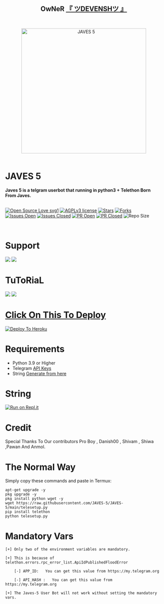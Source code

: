 <h2 align="center"><b>OwNeR <a href="https://telegram.dog/MONSTERX2">『 ツDEVENSHツ 』</a></b></h2>
<br>
<p align="center">
   <a href="https://github.com/JAVES-5/JAVES-5"><img src="https://telegra.ph/file/169b98cc836367751dcb1.jpg" alt="JAVES 5" width=400px></a>
   <br>
   <br>
</p>
<h1>JAVES 5</h1>
<b>Javes 5 is a telgram userbot that running in python3 + Telethon Born From Javes.</b>
<br>
<br>

[![Open Source Love svg1](https://badges.frapsoft.com/os/v1/open-source.png?v=103)]( https://github.com/JAVES-5/JAVES-5)
[![AGPLv3 license](https://img.shields.io/badge/License-AGPL%20v3-green.svg)]( https://github.com/JAVES-5/JAVES-5#copyright--license)
[![Stars](https://img.shields.io/github/stars/JAVES-5/JAVES-5?&style=flat-square)]( https://github.com/JAVES-5/JAVES-5/stargazers)
[![Forks](https://img.shields.io/github/forks/JAVES-5/JAVES-5?&style=flat-square)]( https://github.com/JAVES-5/JAVES-5/network/members)
[![Issues Open](https://img.shields.io/github/issues/JAVES-5/JAVES-5?&style=flat-square)]( https://github.com/JAVES-5/JAVES-5/issues)
[![Issues Closed](https://img.shields.io/github/issues-closed/JAVES-5/JAVES-5?&style=flat-square)]( https://github.com/JAVES-5/JAVES-5/issues?q=is:closed)
[![PR Open](https://img.shields.io/github/issues-pr/JAVES-5/JAVES-5?&style=flat-square)]( https://github.com/JAVES-5/JAVES-5/pulls)
[![PR Closed](https://img.shields.io/github/issues-pr-closed/JAVES-5/JAVES-5?&style=flat-square)]( https://github.com/jAVES-5/JAVES-5/pulls?q=is:closed)
![Repo Size](https://img.shields.io/github/repo-size/JAVES-5/JAVES-5?style=flat-square)

<br>




# Support

<a href="https://t.me/JAVES_5_SUPPORT"><img src="https://img.shields.io/badge/Join-Support%20Channel-red.svg?style=for-the-badge&logo=Telegram"></a>
<a href="https://t.me/JAVES_5_SUPPOTER"><img src="https://img.shields.io/badge/Join-Support%20Group-blue.svg?style=for-the-badge&logo=Telegram"></a>



# TuToRiaL

<a href="http://youtube.com/watch?v=aWnWbFGXp5U"><img src="https://img.shields.io/badge/How%20To%20Deploy-blue.svg?logo=Youtube"></a>
<a href="http://youtube.com/watch?v=aWnWbFGXp5U"><img src="https://img.shields.io/youtube/views/aWnWbFGXp5U?style=social">



# Click On This To Deploy

[![Deploy To Heroku](https://www.herokucdn.com/deploy/button.svg)](https://heroku.com/deploy?template=https://github.com/JAVES-5/JAVES-5)

# Requirements 
* Python 3.9 or Higher
* Telegram [API Keys](https://my.telegram.org/apps)
* String [Generate from here](https://repl.it/@Javes786/Javes-20-String-session#main.py)


# String

[![Run on Repl.it](https://repl.it/badge/github/STARKGANG/friday)](https://repl.it/@Javes786/Javes-20-String-session#main.py)


# Credit
Special Thanks To Our contributors Pro Boy , Danish00 , Shivam , Shiwa ,Pawan And Anmol.



# The Normal Way

Simply copy these commands and paste in Termux:
```apt-get update
apt-get upgrade -y
pkg upgrade -y
pkg install python wget -y
wget https://raw.githubusercontent.com/JAVES-5/JAVES-5/main/telesetup.py
pip install telethon
python telesetup.py
```



# Mandatory Vars
```
[+] Only two of the environment variables are mandatory.

[+] This is because of telethon.errors.rpc_error_list.ApiIdPublishedFloodError

    [-] APP_ID:   You can get this value from https://my.telegram.org
    
    [-] API_HASH :   You can get this value from https://my.telegram.org
    
[+] The Javes-5 User Bot will not work without setting the mandatory vars.
```















